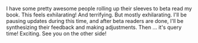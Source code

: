 I have some pretty awesome people rolling up their sleeves to beta read my book. This feels exhilarating! And terrifying. But mostly exhilarating. I'll be pausing updates during this time, and after beta readers are done, I'll be synthesizing their feedback and making adjustments. Then ... it's query time! Exciting. See you on the other side!
